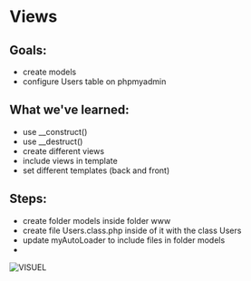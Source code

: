 # Views

## Goals:
* create models
* configure Users table on phpmyadmin

## What we've learned:
* use __construct()
* use __destruct()
* create different views
* include views in template
* set different templates (back and front)

## Steps:
* create folder models inside folder www
* create file Users.class.php inside of it with the class Users
* update myAutoLoader to include files in folder models
* 

![VISUEL](https://github.com/oliviapycz/mvc2018IW2/raw/model/screenshot_table.png.png)